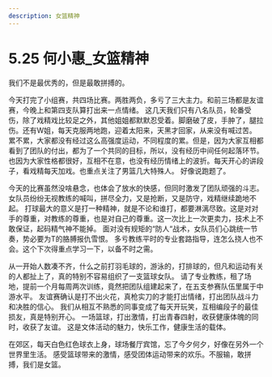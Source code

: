```yaml
---
description: 女篮精神
---
```


# 5.25 何小惠\_女篮精神

我们不是最优秀的，但是最敢拼搏的。

今天打完了小组赛，共四场比赛。两胜两负，多亏了三大主力。和前三场都是友谊赛，今晚上和第四支队算打出来一点情绪。 这几天我们只有八名队员，轮番受伤，除了戏精戏比较足之外，其他姐姐都默默忍受着。脚磨破了皮，手肿了，腿拉伤。还有W姐，每天克服两地跑，迎着太阳来，天黑才回家，从来没有喊过苦。 累不累，大家都没有经过这么高强度运动，不同程度的累。但是，因为大家互相都看到了团队的付出，都为了一个共同的目标，所以，没有经历中间任何起落环节。也因为大家性格都很好，互相不在意，也没有经历情绪上的波折。每天开心的讲段子，看戏精每天加戏。也重点关注了男篮几大特殊人。 好像说跑题了。  
  
今天的比赛虽然没啥悬念，也体会了放水的快感，但同时激发了团队顽强的斗志。女队员纷纷无视教练的喊叫，拼尽全力，又是抢断，又是防守，戏精继续跪地不起。 打球最大的意义是打一种精神，就是不论和谁打，都要淋漓尽致。这是对对手的尊重，对教练的尊重，也是对自己的尊重。这一次比上一次更卖力，技术上不敢保证，起码精气神不能掉。 面对没有规矩的“防人“战术，女队员们心跳统一节奏，势必要为T的胳膊报仇雪恨。 多亏教练平时的专业套路指导，连怎么挠人也不会。这个下次得重点学习一下，以备不时之需。

从一开始人数凑不齐，什么之前打羽毛球的，游泳的，打排球的，但凡和运动有关的人都扯上了，真的特别不容易组织了一支篮球女队。 请了专业教练，租了场地，提前一个月每周两次训练，竟然把团队组建起来了，在五支参赛队伍里属于中游水平。 友谊赛确认是打不出火花，真枪实刀的才能打出情绪，打出团队战斗力和决胜的信心。 我们从相互不熟悉的同事变成了每天开玩笑，互相编段子的最佳损友，真是特别开心。 一场篮球，打出激情，打出青春四射，收获健康体魄的同时，收获了友谊。 这是文体活动的魅力，快乐工作，健康生活的载体。

在郊区，每天白色红色球衣上身，球场餐厅宾馆，忘了今夕何夕，好像在另外一个世界里生活。 感受篮球带来的激情，感受团体运动带来的欢乐。不服输，敢拼搏，我们是女篮。

